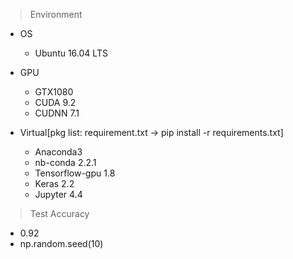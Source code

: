 > Environment
  * OS
    * Ubuntu 16.04 LTS

  * GPU
    * GTX1080
    * CUDA 9.2
    * CUDNN 7.1

  * Virtual[pkg list: requirement.txt  ->  pip install -r requirements.txt]
    * Anaconda3 
    * nb-conda 2.2.1
    * Tensorflow-gpu 1.8
    * Keras 2.2 
    * Jupyter 4.4

> Test Accuracy 
  * 0.92
  * np.random.seed(10)

